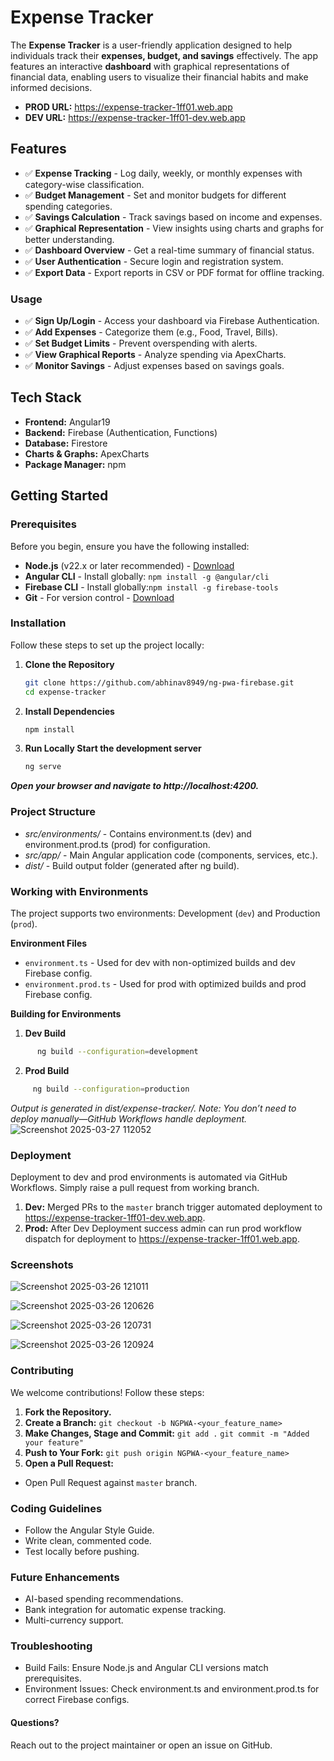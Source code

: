 # Expense Tracker

The **Expense Tracker** is a user-friendly application designed to help individuals
track their **expenses, budget, and savings** effectively. The app features an 
interactive **dashboard** with graphical representations of financial data, 
enabling users to visualize their financial habits and make informed decisions.

- **PROD URL:** https://expense-tracker-1ff01.web.app
- **DEV URL:** https://expense-tracker-1ff01-dev.web.app

## Features
- ✅ **Expense Tracking** - Log daily, weekly, or monthly expenses with category-wise classification.
- ✅ **Budget Management** - Set and monitor budgets for different spending categories.
- ✅ **Savings Calculation** - Track savings based on income and expenses.
- ✅ **Graphical Representation** - View insights using charts and graphs for better understanding.
- ✅ **Dashboard Overview** - Get a real-time summary of financial status.
- ✅ **User Authentication** - Secure login and registration system.
- ✅ **Export Data** - Export reports in CSV or PDF format for offline tracking.

### Usage
- ✅ **Sign Up/Login** - Access your dashboard via Firebase Authentication.
- ✅ **Add Expenses** - Categorize them (e.g., Food, Travel, Bills).
- ✅ **Set Budget Limits** - Prevent overspending with alerts.
- ✅ **View Graphical Reports** - Analyze spending via ApexCharts.
- ✅ **Monitor Savings** - Adjust expenses based on savings goals.

## Tech Stack
- **Frontend:** Angular19
- **Backend:** Firebase (Authentication, Functions)
- **Database:** Firestore
- **Charts & Graphs:** ApexCharts
- **Package Manager:** npm

## Getting Started

### Prerequisites
Before you begin, ensure you have the following installed:
- **Node.js** (v22.x or later recommended) - [Download](https://nodejs.org/)
- **Angular CLI** - Install globally: ```npm install -g @angular/cli```
- **Firebase CLI** - Install globally:```npm install -g firebase-tools```
- **Git** - For version control - [Download](https://git-scm.com/)

### Installation
Follow these steps to set up the project locally:

1. **Clone the Repository**
   ```bash
   git clone https://github.com/abhinav8949/ng-pwa-firebase.git
   cd expense-tracker
   ```
2. **Install Dependencies**
   ```bash
   npm install
   ```
3. **Run Locally Start the development server**
   ```bash
   ng serve
   ```
***Open your browser and navigate to http://localhost:4200.***

### Project Structure
* *src/environments/* - Contains environment.ts (dev) and environment.prod.ts (prod) for configuration.
* *src/app/* - Main Angular application code (components, services, etc.).
* *dist/* - Build output folder (generated after ng build).

### Working with Environments
The project supports two environments: Development (`dev`) and Production (`prod`).

**Environment Files**
* `environment.ts` - Used for dev with non-optimized builds and dev Firebase config.
* `environment.prod.ts` - Used for prod with optimized builds and prod Firebase config.

**Building for Environments**
1. **Dev Build**
  ```bash 
        ng build --configuration=development
  ```
2. **Prod Build**
  ```bash
       ng build --configuration=production
  ```
*Output is generated in dist/expense-tracker/. Note: You don’t need to deploy manually—GitHub Workflows handle deployment.*
![Screenshot 2025-03-27 112052](https://github.com/user-attachments/assets/a08c8184-e38f-45e6-a806-ebff02dadf52)

### Deployment
Deployment to dev and prod environments is automated via GitHub Workflows. Simply raise a pull request from working branch.
1. **Dev:** Merged PRs to the `master` branch trigger automated deployment to https://expense-tracker-1ff01-dev.web.app.
2. **Prod:** After Dev Deployment success admin can run prod workflow dispatch for deployment to https://expense-tracker-1ff01.web.app.

### Screenshots
![Screenshot 2025-03-26 121011](https://github.com/user-attachments/assets/3c106eb7-38aa-4199-87b1-b1d1cd9f1db4)

![Screenshot 2025-03-26 120626](https://github.com/user-attachments/assets/a953f42c-5bdc-47dd-a4e0-dd579bf1698b)

![Screenshot 2025-03-26 120731](https://github.com/user-attachments/assets/3c8d5c94-eb22-4beb-9669-dff5fc0e0c05)

![Screenshot 2025-03-26 120924](https://github.com/user-attachments/assets/66611e26-342b-445c-b11e-37d2337d6b49)

### Contributing
We welcome contributions! Follow these steps:
1. **Fork the Repository.**
2. **Create a Branch:**
  ```git checkout -b NGPWA-<your_feature_name>```
3. **Make Changes, Stage and Commit:**
 ```git add .```
 ```git commit -m "Added your feature"```
4. **Push to Your Fork:**
  ```git push origin NGPWA-<your_feature_name>```
5. **Open a Pull Request:**
* Open Pull Request against `master` branch.

### Coding Guidelines
* Follow the Angular Style Guide.
* Write clean, commented code.
* Test locally before pushing.

### Future Enhancements
* AI-based spending recommendations.
* Bank integration for automatic expense tracking.
* Multi-currency support.

### Troubleshooting
* Build Fails: Ensure Node.js and Angular CLI versions match prerequisites.
* Environment Issues: Check environment.ts and environment.prod.ts for correct Firebase configs.

#### Questions?
Reach out to the project maintainer or open an issue on GitHub.
